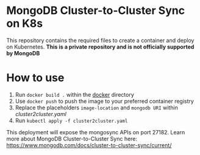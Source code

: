 # MongoDB Cluster-to-Cluster Sync on K8s

This repository contains the required files to create a container and deploy on Kubernetes.
**This is a private repository and is not officially supported by MongoDB**

# How to use

1. Run `docker build .` within the [docker](docker) directory
2. Use `docker push` to push the image to your preferred container registry
3. Replace the placeholders `image-location` and `mongodb URI` within _cluster2cluster.yaml_
4. Run `kubectl apply -f cluster2cluster.yaml`

This deployment will expose the mongosync APIs on port 27182.
Learn more about MongoDB Cluster-to-Cluster Sync here: https://www.mongodb.com/docs/cluster-to-cluster-sync/current/
